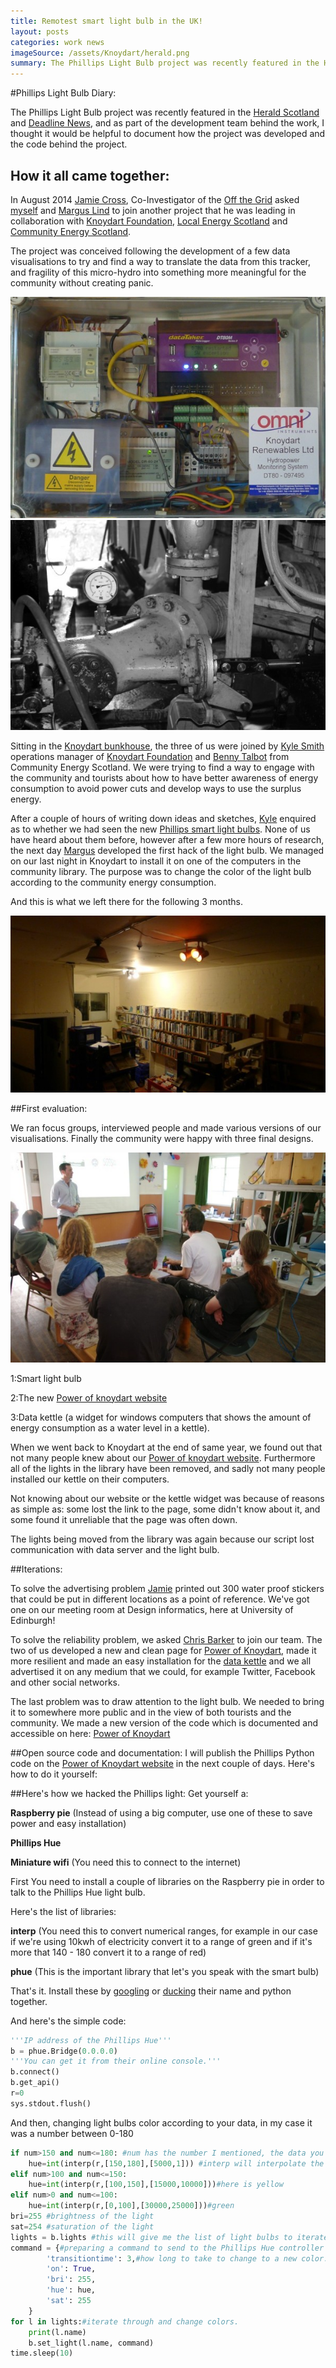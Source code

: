 ```yaml
---
title: Remotest smart light bulb in the UK!
layout: posts
categories: work news
imageSource: /assets/Knoydart/herald.png
summary: The Phillips Light Bulb project was recently featured in the Herald Scotland and Deadline News, and as part of the development team behind the work, I thought it would be helpful to document how the project was developed and the code behind the project.
---
```


#Phillips Light Bulb Diary:

The Phillips Light Bulb project was recently featured in the [Herald Scotland][herald] and [Deadline News][deadlinenews], and as part of the development team behind the work, I thought it would be helpful to document how the project was developed and the code behind the project.

## How it all came together:

In August 2014 [Jamie Cross][Jamie], Co-Investigator of the [Off the Grid][offgrid] asked [myself][Hadi] and [Margus Lind][Margus] to join another project that he was leading in collaboration with [Knoydart Foundation][knoydartfoundation], [Local Energy Scotland][localenergyscot] and [Community Energy Scotland][communityenergy].

The project was conceived following the development of a few data visualisations to try and find a way to translate the data from this tracker, and fragility of this micro-hydro into something more meaningful for the community without creating panic.

![Tracker](/assets/Knoydart/tracker.jpg) ![Hydro](/assets/Knoydart/hydro.jpg)

Sitting in the [Knoydart bunkhouse][bunkhouse], the three of us were joined by [Kyle Smith][Kyle] operations manager of [Knoydart Foundation][knoydartfoundation] and [Benny Talbot][Benny] from Community Energy Scotland. We were trying to find a way to engage with the community and tourists about how to have better awareness of energy consumption to avoid power cuts and develop ways to use the surplus energy.

After a couple of hours of writing down ideas and sketches, [Kyle][Kyle] enquired as to whether we had seen the new [Phillips smart light bulbs][phillipshue]. None of us have heard about them before, however after a few more hours of research, the next day [Margus][Margus] developed the first hack of the light bulb. We managed on our last night in Knoydart to install it on one of the computers in the community library. The purpose was to change the color of the light bulb according to the community energy consumption.

And this is what we left there for the following 3 months.

![Phillips Hue in the library](/assets/Knoydart/philips-library.jpg)



##First evaluation:

We ran focus groups, interviewed people and made various versions of our visualisations. Finally the community were happy with three final designs.

![focus group](/assets/Knoydart/first-focusgroup.jpg)


1:Smart light bulb

2:The new [Power of knoydart website][powerofknoydart]

3:Data kettle (a widget for windows computers that shows the amount of energy consumption as a water level in a kettle).


When we went back to Knoydart at the end of same year, we found out that not many people knew about our [Power of knoydart website][powerofknoydart]. Furthermore all of the lights in the library have been removed, and sadly not many people installed our kettle on their computers.

Not knowing about our website or the kettle widget was because of reasons as simple as: some lost the link to the page, some didn't know about it, and some found it unreliable that the page was often down.

The lights being moved from the library was again because our script lost communication with data server and the light bulb.


##Iterations:

To solve the advertising problem [Jamie][Jamie] printed out 300 water proof stickers that could be put in different locations as a point of reference. We've got one on our meeting room at Design informatics, here at University of Edinburgh!

To solve the reliability problem, we asked [Chris Barker][chrisbarker] to join our team. The two of us developed a new and clean page for [Power of Knoydart][powerofknoydart], made it more resilient and made an easy installation for the [data kettle][datakettle] and we all advertised it on any medium that we could, for example Twitter, Facebook and other social networks.

The last problem was to draw attention to the light bulb. We needed to bring it to somewhere more public and in the view of both tourists and the community.
We made a new version of the code which is documented and accessible on here: [Power of Knoydart][githubknoydart]



##Open source code and documentation:
I will publish the Phillips Python code on the [Power of Knoydart website][githubknoydart] in the next couple of days.
Here's how to do it yourself:

##Here's how we hacked the Phillips light:
Get yourself a:

**Raspberry pie** (Instead of using a big computer, use one of these to save power and easy installation)

**Phillips Hue**

**Miniature wifi** (You need this to connect to the internet)


First You need to install a couple of libraries on the Raspberry pie in order to talk to the Phillips Hue light bulb.

Here's the list of libraries:

**interp** (You need this to convert numerical ranges, for example in our case if we're using 10kwh of electricity convert it to a range of green and if it's more that 140 - 180 convert it to a range of red)


**phue** (This is the important library that let's you speak with the smart bulb)

That's it. Install these by [googling][google] or [ducking][duckduckgo] their name and python together.

And here's the simple code:

```python
'''IP address of the Phillips Hue'''
b = phue.Bridge(0.0.0.0)
'''You can get it from their online console.'''
b.connect()
b.get_api()
r=0
sys.stdout.flush()

```
And then, changing light bulbs color according to your data, in my case it was a number between 0-180

```python
if num>150 and num<=180: #num has the number I mentioned, the data you want to visualise into light colors.
    hue=int(interp(r,[150,180],[5000,1])) #interp will interpolate the values to the range I want here is red
elif num>100 and num<=150:
    hue=int(interp(r,[100,150],[15000,10000]))#here is yellow
elif num>0 and num<=100:
    hue=int(interp(r,[0,100],[30000,25000]))#green
bri=255 #brightness of the light
sat=254 #saturation of the light
lights = b.lights #this will give me the list of light bulbs to iterate through
command = {#preparing a command to send to the Phillips Hue controller
        'transitiontime': 3,#how long to take to change to a new color.
        'on': True,
        'bri': 255,
        'hue': hue,
        'sat': 255
    }
for l in lights:#iterate through and change colors.
    print(l.name)
    b.set_light(l.name, command)
time.sleep(10)
```



[Jamie]:http://www.sps.ed.ac.uk/staff/social_anthropology/cross_jamie
[Hadi]:http://hadi.link
[Margus]:https://github.com/modulo-
[offgrid]:http://lifeoffthegrid.net
[Kyle]:http://www.knoydart-foundation.com/about/about-the-foundation/knoydart-renewables/
[knoydartfoundation]:http://www.knoydart-foundation.com
[Benny]:http://www.communityenergyscotland.org.uk/our-team.asp?id=29
[communityenergy]:http://www.communityenergyscotland.org.uk
[powerofknoydart]:http://powerofknoydart.org/
[trackercode]:https://github.com/Mehrpouya/PowerOfKnoydart/tree/master/TrackerCode
[chrisbarker]:http://www.twitter.com/chris_barker
[githubknoydart]:https://github.com/Mehrpouya/PowerOfKnoydart
[duckduckgo]:http://duckduckgo.com
[google]:http://google.com
[localenergyscot]:http://www.localenergyscotland.org
[phillipshue]:http://www2.meethue.com/en-gb/
[bunkhouse]:http://www.knoydart-foundation.com/bunkhouse/about-the-bunkhouse/
[datakettle]:http://www.powerofknoydart.org/downloads.html
[herald]:http://www.heraldscotland.com/news/home-news/the-power-of-knoydart-lights-up-community.127060619
[deadlinenews]: http://www.deadlinenews.co.uk/2015/05/26/lightbulb-warns-remote-community-of-power-blackout/
